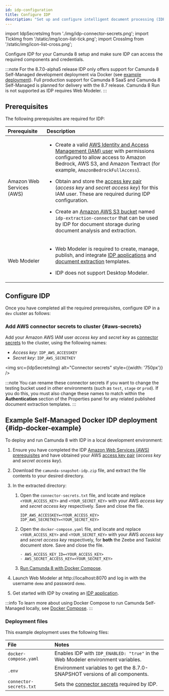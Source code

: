 ```yaml
---
id: idp-configuration
title: Configure IDP
description: "Set up and configure intelligent document processing (IDP) in Camunda 8 SaaS and Self-Managed."
---
```


import IdpSecretsImg from './img/idp-connector-secrets.png';
import TickImg from '/static/img/icon-list-tick.png';
import CrossImg from '/static/img/icon-list-cross.png';

Configure IDP for your Camunda 8 setup and make sure IDP can access the required components and credentials.

:::note
For the 8.7.0-alpha5 release IDP only offers support for Camunda 8 Self-Managed development deployment via Docker (see [example deployment](#idp-docker-example)). Full production support for Camunda 8 SaaS and Camunda 8 Self-Managed is planned for delivery with the 8.7 release. Camunda 8 Run is not supported as IDP requires Web Modeler.
:::

## Prerequisites

The following prerequisites are required for IDP:

| Prerequisite              | Description                                                                                                                                                                                                                                                                                                                                                                                                                                                                                                                                                                                                                                                                                                                                    |
| :------------------------ | :--------------------------------------------------------------------------------------------------------------------------------------------------------------------------------------------------------------------------------------------------------------------------------------------------------------------------------------------------------------------------------------------------------------------------------------------------------------------------------------------------------------------------------------------------------------------------------------------------------------------------------------------------------------------------------------------------------------------------------------------- |
| Amazon Web Services (AWS) | <ul><li><p>Create a valid [AWS Identity and Access Management (IAM) user](https://docs.aws.amazon.com/IAM/latest/UserGuide/id_users.html) with permissions configured to allow access to Amazon Bedrock, AWS S3, and Amazon Textract (for example, `AmazonBedrockFullAccess`).</p></li><li><p>Obtain and store the [access key pair](https://docs.aws.amazon.com/IAM/latest/UserGuide/id_credentials_access-keys.html) (_access key_ and _secret access key_) for this IAM user. These are required during IDP configuration.</p></li><li><p>Create an [Amazon AWS S3 bucket](https://aws.amazon.com/s3/) named `idp-extraction-connector` that can be used by IDP for document storage during document analysis and extraction.</p></li></ul> |
| Web Modeler               | <ul><li><p>Web Modeler is required to create, manage, publish, and integrate [IDP applications](idp-applications.md) and [document extraction](idp-document-extraction.md) templates.</p></li><li><p>IDP does not support Desktop Modeler.</p></li></ul>                                                                                                                                                                                                                                                                                                                                                                                                                                                                                       |

## Configure IDP

Once you have completed all the required prerequisites, configure IDP in a `dev` cluster as follows:

### Add AWS connector secrets to cluster {#aws-secrets}

Add your Amazon AWS IAM user _access key_ and _secret key_ as [connector secrets](/components/console/manage-clusters/manage-secrets.md) to the cluster, using the following names:

- _Access key_: `IDP_AWS_ACCESSKEY`
- _Secret key_: `IDP_AWS_SECRETKEY`

<img src={IdpSecretsImg} alt="Connector secrets" style={{width: '750px'}} />

:::note
You can rename these connector secrets if you want to change the testing bucket used in other environments (such as `test`, `stage` or `prod`). If you do this, you must also change these names to match within the **Authentication** section of the Properties panel for any related published document extraction templates.
:::

## Example Self-Managed Docker IDP deployment {#idp-docker-example}

To deploy and run Camunda 8 with IDP in a local development environment:

1. Ensure you have completed the IDP [Amazon Web Services (AWS) prerequisites](#prerequisites) and have obtained your AWS [access key pair](https://docs.aws.amazon.com/IAM/latest/UserGuide/id_credentials_access-keys.html) (_access key_ and _secret access key_).

1. Download the `camunda-snapshot-idp.zip` file, and extract the file contents to your desired directory.
1. In the extracted directory:

   1. Open the `connector-secrets.txt` file, and locate and replace `<YOUR_ACCESS_KEY>` and `<YOUR_SECRET_KEY>` with your AWS _access key_ and _secret access key_ respectively. Save and close the file.

      ```
      IDP_AWS_ACCESSKEY=<YOUR_ACCESS_KEY>
      IDP_AWS_SECRETKEY=<YOUR_SECRET_KEY>
      ```

   1. Open the `docker-compose.yaml` file, and locate and replace `<YOUR_ACCESS_KEY>` and `<YOUR_SECRET_KEY>` with your AWS _access key_ and _secret access key_ respectively, for **both** the Zeebe and Tasklist document store. Save and close the file.

      ```
      - AWS_ACCESS_KEY_ID=<YOUR_ACCESS_KEY>
      - AWS_SECRET_ACCESS_KEY=<YOUR_SECRET_KEY>
      ```

   1. [Run Camunda 8 with Docker Compose](/self-managed/setup/deploy/local/docker-compose.md#run-camunda-8-with-docker-compose).

1. Launch Web Modeler at http://localhost:8070 and log in with the username `demo` and password `demo`.
1. Get started with IDP by creating an [IDP application](idp-applications.md).

:::info
To learn more about using Docker Compose to run Camunda Self-Managed locally, see [Docker Compose](/self-managed/setup/deploy/local/docker-compose.md).
:::

### Deployment files

This example deployment uses the following files:

| File                    | Notes                                                                            |
| :---------------------- | :------------------------------------------------------------------------------- |
| `docker-compose.yaml`   | Enables IDP with `IDP_ENABLED: "true"` in the Web Modeler environment variables. |
| `.env`                  | Environment variables to get the 8.7.0-SNAPSHOT versions of all components.      |
| `connector-secrets.txt` | Sets the [connector secrets](#aws-secrets) required by IDP.                      |

